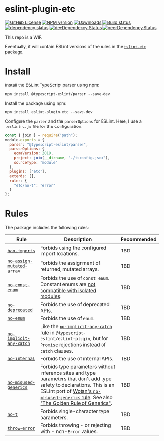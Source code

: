 # eslint-plugin-etc

[![GitHub License](https://img.shields.io/badge/license-MIT-blue.svg)](https://github.com/cartant/eslint-plugin-etc/blob/master/LICENSE)
[![NPM version](https://img.shields.io/npm/v/eslint-plugin-etc.svg)](https://www.npmjs.com/package/eslint-plugin-etc)
[![Downloads](http://img.shields.io/npm/dm/eslint-plugin-etc.svg)](https://npmjs.org/package/eslint-plugin-etc)
[![Build status](https://img.shields.io/circleci/build/github/cartant/eslint-plugin-etc?token=8ebc6af0847545d4c2346f5ffaedee508b55ce38)](https://app.circleci.com/pipelines/github/cartant)
[![dependency status](https://img.shields.io/david/cartant/eslint-plugin-etc.svg)](https://david-dm.org/cartant/eslint-plugin-etc)
[![devDependency Status](https://img.shields.io/david/dev/cartant/eslint-plugin-etc.svg)](https://david-dm.org/cartant/eslint-plugin-etc#info=devDependencies)
[![peerDependency Status](https://img.shields.io/david/peer/cartant/eslint-plugin-etc.svg)](https://david-dm.org/cartant/eslint-plugin-etc#info=peerDependencies)

This repo is a WIP.

Eventually, it will contain ESLint versions of the rules in the [`tslint-etc`](https://github.com/cartant/tslint-etc) package.

# Install

Install the ESLint TypeScript parser using npm:

```
npm install @typescript-eslint/parser --save-dev
```

Install the package using npm:

```
npm install eslint-plugin-etc --save-dev
```

Configure the `parser` and the `parserOptions` for ESLint. Here, I use a `.eslintrc.js` file for the configuration:

```js
const { join } = require("path");
module.exports = {
  parser: "@typescript-eslint/parser",
  parserOptions: {
    ecmaVersion: 2019,
    project: join(__dirname, "./tsconfig.json"),
    sourceType: "module"
  },
  plugins: ["etc"],
  extends: [],
  rules: {
    "etc/no-t": "error"
  }
};
```

# Rules

The package includes the following rules:

| Rule | Description | Recommended |
| --- | --- | --- |
| [`ban-imports`](https://github.com/cartant/eslint-plugin-etc/blob/main/source/rules/ban-imports.ts) | Forbids using the configured import locations. | TBD |
| [`no-assign-mutated-array`](https://github.com/cartant/eslint-plugin-etc/blob/main/source/rules/no-assign-mutated-array.ts) | Forbids the assignment of returned, mutated arrays. | TBD |
| [`no-const-enum`](https://github.com/cartant/eslint-plugin-etc/blob/main/source/rules/no-const-enum.ts) | Forbids the use of `const enum`. Constant enums are [not compatible with isolated modules](https://ncjamieson.com/dont-export-const-enums/). | TBD |
| [`no-deprecated`](https://github.com/cartant/eslint-plugin-etc/blob/main/source/rules/no-deprecated.ts) | Forbids the use of deprecated APIs. | TBD |
| [`no-enum`](https://github.com/cartant/eslint-plugin-etc/blob/main/source/rules/no-enum.ts) | Forbids the use of `enum`. | TBD |
| [`no-implicit-any-catch`](https://github.com/cartant/eslint-plugin-etc/blob/main/source/rules/no-implicit-any-catch.ts) | Like the [`no-implicit-any-catch` rule](https://github.com/typescript-eslint/typescript-eslint/pull/2202) in `@typescript-eslint/eslint-plugin`, but for `Promise` rejections instead of `catch` clauses. | TBD |
| [`no-internal`](https://github.com/cartant/eslint-plugin-etc/blob/main/source/rules/no-internal.ts) | Forbids the use of internal APIs. | TBD |
| [`no-misused-generics`](https://github.com/cartant/eslint-plugin-etc/blob/main/source/rules/no-misused-generics.ts) | Forbids type parameters without inference sites and type parameters that don't add type safety to declarations. This is an ESLint port of [Wotan's `no-misused-generics` rule](https://github.com/fimbullinter/wotan/blob/11368a193ba90a9e79b9f6ab530be1b434b122de/packages/mimir/docs/no-misused-generics.md). See also ["The Golden Rule of Generics"](https://effectivetypescript.com/2020/08/12/generics-golden-rule/). | TBD |
| [`no-t`](https://github.com/cartant/eslint-plugin-etc/blob/main/source/rules/no-t.ts) | Forbids single-character type parameters. | TBD |
| [`throw-error`](https://github.com/cartant/eslint-plugin-etc/blob/main/source/rules/throw-error.ts) | Forbids throwing - or rejecting with - non-`Error` values. | TBD |
